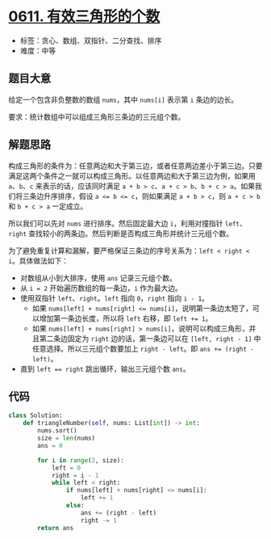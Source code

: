 # [0611. 有效三角形的个数](https://leetcode.cn/problems/valid-triangle-number/)

- 标签：贪心、数组、双指针、二分查找、排序
- 难度：中等

## 题目大意

给定一个包含非负整数的数组 `nums`，其中 `nums[i]` 表示第 `i` 条边的边长。

要求：统计数组中可以组成三角形三条边的三元组个数。

## 解题思路

构成三角形的条件为：任意两边和大于第三边，或者任意两边差小于第三边。只要满足这两个条件之一就可以构成三角形。以任意两边和大于第三边为例，如果用 `a`、`b`、`c` 来表示的话，应该同时满足 `a + b > c`、`a + c > b`、`b + c > a`。如果我们将三条边升序排序，假设 `a <= b <= c`，则如果满足 `a + b > c`，则 `a + c > b` 和 `b + c > a` 一定成立。

所以我们可以先对 `nums` 进行排序。然后固定最大边 `i`，利用对撞指针 `left`、`right` 查找较小的两条边。然后判断是否构成三角形并统计三元组个数。

为了避免重复计算和漏解，要严格保证三条边的序号关系为：`left < right < i`。具体做法如下：

- 对数组从小到大排序，使用 `ans` 记录三元组个数。
- 从 `i = 2` 开始遍历数组的每一条边，`i` 作为最大边。
- 使用双指针 `left`、`right`。`left` 指向 `0`，`right` 指向 `i - 1`。
  - 如果 `nums[left] + nums[right] <= nums[i]`，说明第一条边太短了，可以增加第一条边长度，所以将 `left` 右移，即 `left += 1`。
  - 如果 `nums[left] + nums[right] > nums[i]`，说明可以构成三角形，并且第二条边固定为 `right` 边的话，第一条边可以在 `[left, right - 1]` 中任意选择。所以三元组个数要加上 `right - left`。即 `ans += (right - left)`。
- 直到 `left == right` 跳出循环，输出三元组个数 `ans`。

## 代码

```python
class Solution:
    def triangleNumber(self, nums: List[int]) -> int:
        nums.sort()
        size = len(nums)
        ans = 0

        for i in range(2, size):
            left = 0
            right = i - 1
            while left < right:
                if nums[left] + nums[right] <= nums[i]:
                    left += 1
                else:
                    ans += (right - left)
                    right -= 1
        return ans
```

